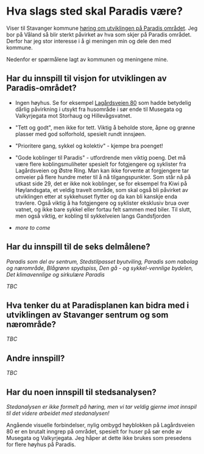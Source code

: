 # Hva slags sted skal Paradis være?

Viser til Stavanger kommune [høring om utviklingen på Paradis området](https://www.stavanger.kommune.no/samfunnsutvikling/planer/reguleringsplaner/store-planoppgaver/paradis/#n-er-planprogrammet-p-h-ring-). Jeg bor på Våland så blir sterkt påvirket av hva som skjer på Paradis området. Derfor har jeg stor interesse i å gi meningen min og dele den med kommune. 

Nedenfor er spørmålene lagt av kommunen og meningene mine. 

## Har du innspill til visjon for utviklingen av Paradis-området?

 - Ingen høyhus. Se for eksempel [Lagårdsveien 80](https://goo.gl/maps/vCJUjy7J4KetGPiH9) som hadde betydelig dårlig 
 påvirkning i utsykt fra husområde i sør ende til Musegata og Valkyrjegata mot Storhaug og Hillevågsvatnet. 
 
 - "Tett og godt", men ikke for tett. Viktig å beholde store, åpne og grønne plasser med god solforhold, spesielt rundt innsjøen.

 - "Prioritere gang, sykkel og kolektiv" - kjempe bra poenget!

 - "Gode koblinger til Paradis" - utfordrende men viktig poeng. Det må være flere koblingsmuliheter spesielt for fotgjengere og syklister fra Lagårdsveien og Østre Ring. Man kan ikke forvente at forgjengere tar omveier på flere hundre meter til å nå tilgangspunkter. Som står nå på utkast side 29, det er ikke nok koblinger, se for eksempel fra Kiwi på Høylandsgata, et veldig travelt område, som skal også bli påvirket av utviklingen etter at sykkehuset flytter og da kan bli kanskje enda travlere. Også viktig å ha fotgjengere og syklister eksklusiv brua over vatnet, og ikke bare sykkel eller fortau felt sammen med biler. Til slutt, men også viktig, er kobling til sykkelveien langs Gandsfjorden

- _more to come_

##  Har du innspill til de seks delmålene?
_Paradis som del av sentrum, Stedstilpasset byutviling, Paradis som nabolag og nærområde, Blågrønn spydspiss, Den gå - og sykkel-vennlige bydelen, Det klimavennlige og sirkulære Paradis_

_TBC_

## Hva tenker du at Paradisplanen kan bidra med i utviklingen av Stavanger sentrum og som nærområde?

_TBC_

## Andre innspill?

_TBC_

## Har du noen innspill til stedsanalysen?
_Stedanalysen er ikke formelt på høring, men vi tar veldig gjerne imot innspil til det videre arbeidet med stedanalysen!_

Angående visuelle forbindelser, nylig ombygd høyblokken på Lagårdsveien 80 er en brutalt inngrep på området, spesielt for huser på sør ende av Musegata og Valkyrjegata. Jeg håper at dette ikke brukes som presedens for flere høyhus på Paradis.
 

